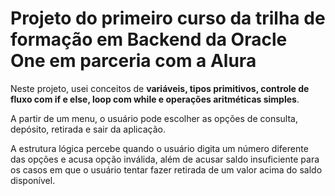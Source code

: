 <h1>Projeto do primeiro curso da trilha de formação em Backend da Oracle One em parceria com a Alura</h1>
<p>Neste projeto, usei conceitos de <strong>variáveis, tipos primitivos, controle de fluxo com if e else, loop com while e operações aritméticas simples</strong>.</p>

<p>A partir de um menu, o usuário pode escolher as opções de consulta, depósito, retirada e sair da aplicação.</p>
<p>A estrutura lógica percebe quando o usuário digita um número diferente das opções e acusa opção inválida, além de acusar saldo insuficiente para os casos em que o usuário tentar fazer retirada de um valor acima do saldo disponível.</p>
